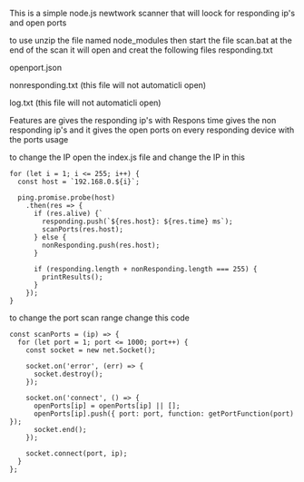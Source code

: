 This is a simple node.js newtwork scanner that will loock for responding ip's and open ports


to use unzip the file named node_modules then start the file scan.bat at the end of the scan it will open and creat the following files
responding.txt

openport.json

nonresponding.txt (this file will not automaticli open)

log.txt (this file will not automaticli open)


Features are
gives the responding ip's with Respons time
gives the non responding ip's
and it gives the open ports on every responding device with the ports usage

to change the IP open the index.js file and change the IP in this

```
for (let i = 1; i <= 255; i++) {
  const host = `192.168.0.${i}`;

  ping.promise.probe(host)
    .then(res => {
      if (res.alive) {`
        responding.push(`${res.host}: ${res.time} ms`);
        scanPorts(res.host);
      } else {
        nonResponding.push(res.host);
      }

      if (responding.length + nonResponding.length === 255) {
        printResults();
      }
    });
}
```
to change the port scan range change this code
```
const scanPorts = (ip) => {
  for (let port = 1; port <= 1000; port++) {
    const socket = new net.Socket();

    socket.on('error', (err) => {
      socket.destroy();
    });

    socket.on('connect', () => {
      openPorts[ip] = openPorts[ip] || [];
      openPorts[ip].push({ port: port, function: getPortFunction(port) });
      socket.end();
    });

    socket.connect(port, ip);
  }
};
```
